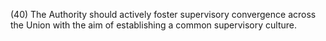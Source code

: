 (40) The Authority should actively foster supervisory convergence across the Union with the aim of establishing a common supervisory culture.